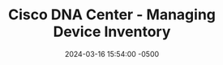 ---
title: Cisco DNA Center - Managing Device Inventory
date: 2024-03-16 15:54:00 -0500
categories: [CCNP,DNA Center]
tags: [dnac,cisco]     # TAG names should always be lowercase
---